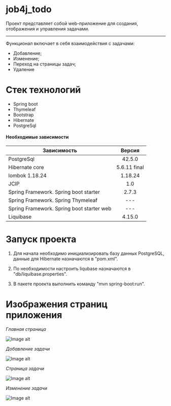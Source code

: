 # job4j_todo
Проект представляет собой web-приложение для создания, отображения и управления задачами.
___
Функционал включает в себя взаимодействия с задачами: 
  + Добавление;
  + Изменение;
  + Переход на страницы задач;
  + Удаление

#### 
# Стек технологий
+ Spring boot
+ Thymeleaf 
+ Bootstrap
+ Hibernate 
+ PostgreSql 

#### Необходимые зависимости
| Зависимость | Версия | 
|------|:------:|
| PostgreSql | 42.5.0 |
| Hibernate core | 5.6.11 final |
| lombok 1.18.24 | 1.18.24 |
| JCIP | 1.0 |
| Spring Framework. Spring boot starter | 2.7.3 |
| Spring Framework. Spring Thymeleaf | --- |
| Spring Framework. Spring boot starter web | --- |
| Liquibase | 4.15.0 |

# Запуск проекта

  1) Для начала необходимо инициализировать базу данных PostgreSQL, данные для Hibernate назначаются в "pom.xml".
  
  2) По необходимости настроить liqubase назначаются в "db/liquibase.properties".

  3) В пакете проекта выполнить команду "mvn spring-boot:run".

# Изображения страниц приложения

*Главная страница*

![Image alt](https://github.com/yungdanie/job4j_todo/raw/master/src/main/resources/img/main_page.png)

*Добавление задачи*

![Image alt](https://github.com/yungdanie/job4j_todo/raw/master/src/main/resources/img/add_task.png)

*Страница задачи*

![Image alt](https://github.com/yungdanie/job4j_todo/raw/master/src/main/resources/img/task_page.png)

*Изменение задачи*

![Image alt](https://github.com/yungdanie/job4j_todo/raw/master/src/main/resources/img/edit_task.png)
